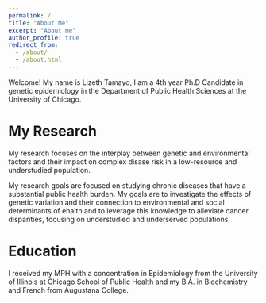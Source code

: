```yaml
---
permalink: /
title: "About Me"
excerpt: "About me"
author_profile: true
redirect_from: 
  - /about/
  - /about.html
---
```


Welcome! My name is Lizeth Tamayo, I am a 4th year Ph.D Candidate in genetic epidemiology in the Department of Public Health Sciences at the University of Chicago. 

My Research 
======
My research focuses on the interplay between genetic and environmental factors and their impact on complex disase risk in a low-resource and understudied population. 

My research goals are focused on studying chronic diseases that have a substantial public health burden. My goals are to investigate the effects of genetic variation and their connection to environmental and social determinants of ehalth and to leverage this knowledge to alleviate cancer disparities, focusing on understudied and underserved populations. 

Education 
======
I received my MPH with a concentration in Epidemiology from the University of Illinois at Chicago School of Public Health and my B.A. in Biochemistry and French from Augustana College. 


